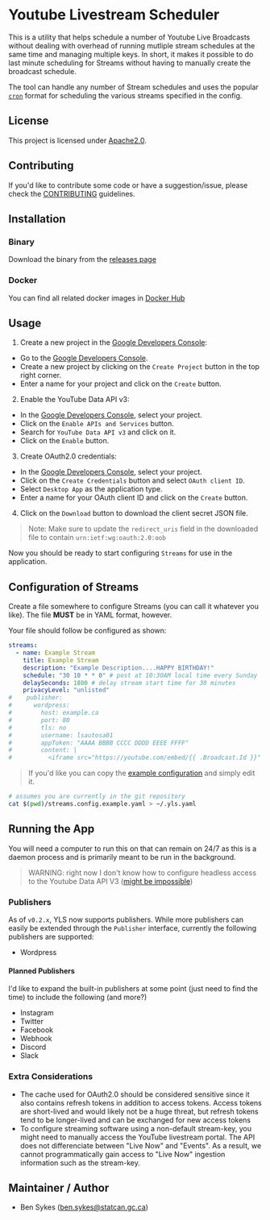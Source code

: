 # Youtube Livestream Scheduler

This is a utility that helps schedule a number of Youtube Live Broadcasts without dealing with overhead of running mutliple stream schedules at the same time and managing multiple keys. In short, it makes it possible to do last minute scheduling for Streams without having to manually create the broadcast schedule.

The tool can handle any number of Stream schedules and uses the popular [`cron`](https://www.ibm.com/docs/en/db2oc?topic=task-unix-cron-format) format for scheduling the various streams specified in the config.

## License

This project is licensed under [Apache2.0](/LICENSE).

## Contributing

If you'd like to contribute some code or have a suggestion/issue, please check the [CONTRIBUTING](/CONTRIBUTING.md) guidelines.

## Installation

### Binary

Download the binary from the [releases page](https://gitlab.sykesdev.ca/standalone-projects/yls/-/releases)

### Docker

You can find all related docker images in [Docker Hub](https://hub.docker.com/repository/docker/sykeben/yls/general)

## Usage

1. Create a new project in the [Google Developers Console](https://console.cloud.google.com/):
  - Go to the [Google Developers Console](https://console.cloud.google.com/).
  - Create a new project by clicking on the `Create Project` button in the top right corner.
  - Enter a name for your project and click on the `Create` button.

2. Enable the YouTube Data API v3:
  - In the [Google Developers Console](https://console.cloud.google.com/), select your project.
  - Click on the `Enable APIs and Services` button.
  - Search for `YouTube Data API v3` and click on it.
  - Click on the `Enable` button.

3. Create OAuth2.0 credentials:
  - In the [Google Developers Console](https://console.cloud.google.com/), select your project.
  - Click on the `Create Credentials` button and select `OAuth client ID`.
  - Select `Desktop App` as the application type.
  - Enter a name for your OAuth client ID and click on the `Create` button.

4. Click on the `Download` button to download the client secret JSON file.
> Note: Make sure to update the `redirect_uris` field in the downloaded file to contain `urn:ietf:wg:oauth:2.0:oob`

Now you should be ready to start configuring `Streams` for use in the application.

## Configuration of Streams

Create a file somewhere to configure Streams (you can call it whatever you like). The file **MUST** be in YAML format, however.

Your file should follow be configured as shown:

```yaml
streams:
  - name: Example Stream
    title: Example Stream
    description: "Example Description....HAPPY BIRTHDAY!"
    schedule: "30 10 * * 0" # post at 10:30AM local time every Sunday
    delaySeconds: 1800 # delay stream start time for 30 minutes
    privacyLevel: "unlisted"
#    publisher:
#      wordpress:
#        host: example.ca
#        port: 80
#        tls: no
#        username: lsautosa01
#        appToken: "AAAA BBBB CCCC DDDD EEEE FFFF"
#        content: |
#          <iframe src="https://youtube.com/embed/{{ .Broadcast.Id }}" width="944" height="531" frameborder="0" allowfullscreen="allowfullscreen"></iframe>
```

> If you'd like you can copy the [example configuration](/streams.config.example.yaml) and simply edit it.

```bash
# assumes you are currently in the git repository
cat $(pwd)/streams.config.example.yaml > ~/.yls.yaml
```

## Running the App

You will need a computer to run this on that can remain on 24/7 as this is a daemon process and is primarily meant to be run in the background.

> WARNING: right now I don't know how to configure headless access to the Youtube Data API V3 ([might be impossible](https://developers.google.com/youtube/v3/guides/moving_to_oauth))

### Publishers

As of `v0.2.x`, YLS now supports publishers. While more publishers can easily be extended through the `Publisher` interface, currently the following publishers are supported:

- Wordpress

#### Planned Publishers

I'd like to expand the built-in publishers at some point (just need to find the time) to include the following (and more?)

- Instagram
- Twitter
- Facebook
- Webhook
- Discord
- Slack

### Extra Considerations

- The cache used for OAuth2.0 should be considered sensitive since it also contains refresh tokens in addition to access tokens. Access tokens are short-lived and would likely not be a huge threat, but refresh tokens tend to be longer-lived and can be exchanged for new access tokens
- To configure streaming software using a non-default stream-key, you might need to manually access the YouTube livestream portal. The API does not differenciate between "Live Now" and "Events". As a result, we cannot programmatically gain access to "Live Now" ingestion information such as the stream-key.

## Maintainer / Author
- Ben Sykes (ben.sykes@statcan.gc.ca)
